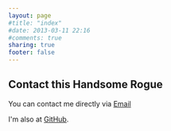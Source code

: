 ```yaml
---
layout: page
#title: "index"
#date: 2013-03-11 22:16
#comments: true
sharing: true
footer: false
---
```

Contact this Handsome Rogue
---------------------------

You can contact me directly via [Email](mailto:about.blanked@gmail.com)

I'm also at [GitHub](https://github.com/frncscgmz).
